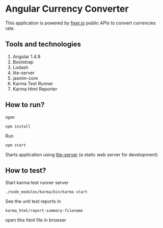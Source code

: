 Angular Currency Converter
==========================

This application is powered by [fixer.io][fixerIo] public APIs to convert currencies rate.

## Tools and technologies

1. Angular 1.4.9
2. Bootstrap
3. Lodash
4. lite-server
5. jasmin-core
6. Karma Test Runner
7. Karma Html Reporter

## How to run?

npm
```shell
npm install
```
Run
```shell
npm start
```
Starts application using [lite-server][liteServer] (a static web server for development)

## How to test?

Start karma test runner server
```shell
./node_modules/karma/bin/karma start
```
See the unit test reports in
```shell
karma_html/report-summary-filename
```
open this html file in browser

[fixerIo]: http://fixer.io/
[liteServer]: https://github.com/johnpapa/lite-server